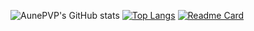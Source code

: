 ![AunePVP's GitHub stats](https://github-readme-stats.vercel.app/api?username=AunePVP&show_icons=true&hide=issues,prs&count_private=true)
[![Top Langs](https://github-readme-stats.vercel.app/api/top-langs/?username=AunePVP&layout=compact)](https://github.com/anuraghazra/github-readme-stats)
[![Readme Card](https://github-readme-stats.vercel.app/api/pin/?username=AunePVP&repo=Game-Server-Query-and-Control-Center)](https://github.com/anuraghazra/github-readme-stats)
